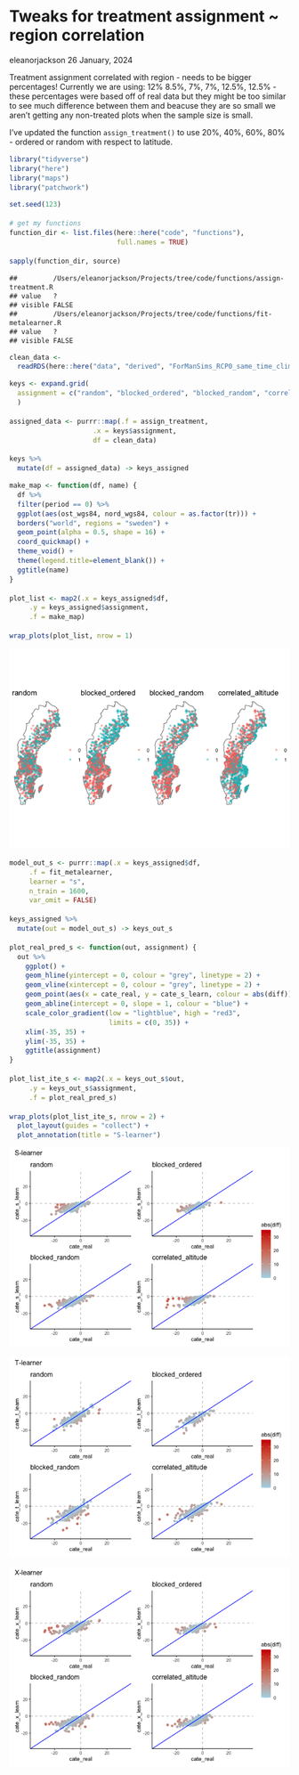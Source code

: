 Tweaks for treatment assignment ~ region correlation
================
eleanorjackson
26 January, 2024

Treatment assignment correlated with region - needs to be bigger
percentages! Currently we are using: 12% 8.5%, 7%, 7%, 12.5%, 12.5% -
these percentages were based off of real data but they might be too
similar to see much difference between them and beacuse they are so
small we aren’t getting any non-treated plots when the sample size is
small.

I’ve updated the function `assign_treatment()` to use 20%, 40%, 60%,
80% - ordered or random with respect to latitude.

``` r
library("tidyverse")
library("here")
library("maps")
library("patchwork")
```

``` r
set.seed(123)

# get my functions
function_dir <- list.files(here::here("code", "functions"),
                           full.names = TRUE)

sapply(function_dir, source)
```

    ##         /Users/eleanorjackson/Projects/tree/code/functions/assign-treatment.R
    ## value   ?                                                                    
    ## visible FALSE                                                                
    ##         /Users/eleanorjackson/Projects/tree/code/functions/fit-metalearner.R
    ## value   ?                                                                   
    ## visible FALSE

``` r
clean_data <-
  readRDS(here::here("data", "derived", "ForManSims_RCP0_same_time_clim.rds")) 
```

``` r
keys <- expand.grid(
  assignment = c("random", "blocked_ordered", "blocked_random", "correlated_altitude")
  )

assigned_data <- purrr::map(.f = assign_treatment, 
                     .x = keys$assignment,  
                     df = clean_data)

keys %>% 
  mutate(df = assigned_data) -> keys_assigned
```

``` r
make_map <- function(df, name) {
  df %>% 
  filter(period == 0) %>%
  ggplot(aes(ost_wgs84, nord_wgs84, colour = as.factor(tr))) +
  borders("world", regions = "sweden") +
  geom_point(alpha = 0.5, shape = 16) +
  coord_quickmap() +
  theme_void() +
  theme(legend.title=element_blank()) +
  ggtitle(name)
}

plot_list <- map2(.x = keys_assigned$df,
     .y = keys_assigned$assignment,
     .f = make_map) 

wrap_plots(plot_list, nrow = 1)
```

![](figures/2024-01-26_adjust-correlated-treatment-assignment/unnamed-chunk-4-1.png)<!-- -->

``` r
model_out_s <- purrr::map(.x = keys_assigned$df,
     .f = fit_metalearner,
     learner = "s",
     n_train = 1600,
     var_omit = FALSE)

keys_assigned %>% 
  mutate(out = model_out_s) -> keys_out_s

plot_real_pred_s <- function(out, assignment) {
  out %>% 
    ggplot() +
    geom_hline(yintercept = 0, colour = "grey", linetype = 2) +
    geom_vline(xintercept = 0, colour = "grey", linetype = 2) +
    geom_point(aes(x = cate_real, y = cate_s_learn, colour = abs(diff))) +
    geom_abline(intercept = 0, slope = 1, colour = "blue") +
    scale_color_gradient(low = "lightblue", high = "red3",
                         limits = c(0, 35)) +
    xlim(-35, 35) +
    ylim(-35, 35) +
    ggtitle(assignment)
}

plot_list_ite_s <- map2(.x = keys_out_s$out,
     .y = keys_out_s$assignment,
     .f = plot_real_pred_s) 

wrap_plots(plot_list_ite_s, nrow = 2) + 
  plot_layout(guides = "collect") +
  plot_annotation(title = "S-learner")
```

![](figures/2024-01-26_adjust-correlated-treatment-assignment/unnamed-chunk-5-1.png)<!-- -->

![](figures/2024-01-26_adjust-correlated-treatment-assignment/unnamed-chunk-6-1.png)<!-- -->

![](figures/2024-01-26_adjust-correlated-treatment-assignment/unnamed-chunk-7-1.png)<!-- -->
